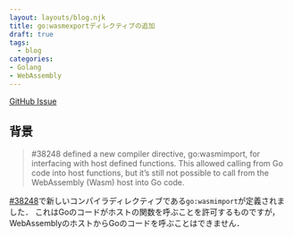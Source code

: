 ```yaml
---
layout: layouts/blog.njk
title: go:wasmexportディレクティブの追加
draft: true
tags:
  - blog
categories:
- Golang
- WebAssembly
---
```


[GitHub Issue](https://github.com/golang/go/issues/65199)

## 背景

> #38248 defined a new compiler directive, go:wasmimport, for interfacing with host defined functions. This allowed calling from Go code into host functions, but it’s still not possible to call from the WebAssembly (Wasm) host into Go code.

[#38248](https://github.com/golang/go/issues/38248)で新しいコンパイラディレクティブである`go:wasmimport`が定義されました．
これはGoのコードがホストの関数を呼ぶことを許可するものですが，WebAssemblyのホストからGoのコードを呼ぶことはできません．
